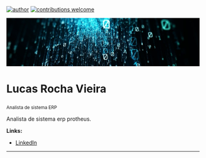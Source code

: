 [![author](https://img.shields.io/badge/author-lucas-red.svg)](https://www.linkedin.com/in/lucas-rocha-1904a3172/) [![contributions welcome](https://img.shields.io/badge/contributions-welcome-brightgreen.svg?style=flat)](https://github.com/lucas-source)

<p align="center">
  <img src="1634057844261.jfif" >
</p>
  
# Lucas Rocha Vieira
<sub>Analista de sistema ERP</sub>

Analista de sistema erp protheus.

**Links:**
* [LinkedIn](https://www.linkedin.com/in/lucas-rocha-1904a3172/)


---
